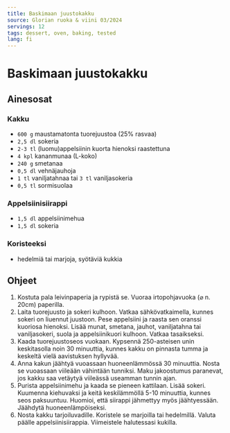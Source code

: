 ```yaml
---
title: Baskimaan juustokakku
source: Glorian ruoka & viini 03/2024
servings: 12
tags: dessert, oven, baking, tested
lang: fi
---
```


# Baskimaan juustokakku

## Ainesosat

### Kakku

- `600 g` maustamatonta tuorejuustoa (25% rasvaa)
- `2,5 dl` sokeria
- `2-3 tl` (luomu)appelsiinin kuorta hienoksi raastettuna
- `4 kpl` kananmunaa (L-koko)
- `240 g` smetanaa
- `0,5 dl` vehnäjauhoja
- `1 tl` vaniljatahnaa tai `3 tl` vaniljasokeria
- `0,5 tl` sormisuolaa

### Appelsiinisiirappi

- `1,5 dl` appelsiinimehua
- `1,5 dl` sokeria

### Koristeeksi

- hedelmiä tai marjoja, syötäviä kukkia

## Ohjeet

1. Kostuta pala leivinpaperia ja rypistä se. Vuoraa irtopohjavuoka (⌀ n. 20cm) paperilla.
1. Laita tuorejuusto ja sokeri kulhoon. Vatkaa sähkövatkaimella, kunnes sokeri on liuennut juustoon. Pese appelsiini ja raasta sen oranssi kuoriosa hienoksi. Lisää munat, smetana, jauhot, vaniljatahna tai vaniljasokeri, suola ja appelsiinikuori kulhoon. Vatkaa tasaikseksi.
1. Kaada tuorejuustoseos vuokaan. Kypsennä 250-asteisen unin keskitasolla noin 30 minuuttia, kunnes kakku on pinnasta tumma ja keskeltä vielä aavistuksen hyllyvää.
1. Anna kakun jäähtyä vuoassaan huoneenlämmössä 30 minuuttia. Nosta se vuoassaan viileään vähintään tunniksi. Maku jakoostumus paranevat, jos kakku saa vetäytyä viileässä useamman tunnin ajan.
1. Purista appelsiinimehu ja kaada se pieneen kattilaan. Lisää sokeri. Kuumenna
   kiehuvaksi ja keitä keskilämmöllä 5-10 minuuttia, kunnes seos paksuuntuu. Huomioi, että siirappi jähmettyy myös jäähtyessään. Jäähdytä huoneenlämpöiseksi.
1. Nosta kakku tarjoiluvadille. Koristele se marjoilla tai hedelmillä. Valuta päälle appelsiinisiirappia. Viimeistele halutessasi kukilla.
